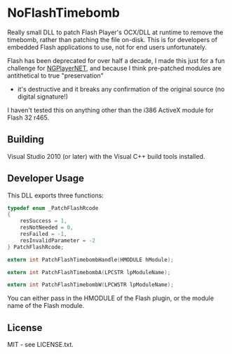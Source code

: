 # NoFlashTimebomb

Really small DLL to patch Flash Player's OCX/DLL at runtime to remove the
timebomb, rather than patching the file on-disk. This is for developers of
embedded Flash applications to use, not for end users unfortunately.

Flash has been deprecated for over half a decade, I made this just for a fun
challenge for [NGPlayerNET](https://github.com/InvoxiPlayGames/NGPlayerNET),
and because I think pre-patched modules are antithetical to true "preservation"
- it's destructive and it breaks any confirmation of the original source (no
digital signature!)

I haven't tested this on anything other than the i386 ActiveX module for Flash
32 r465.

## Building

Visual Studio 2010 (or later) with the Visual C++ build tools installed.

## Developer Usage

This DLL exports three functions:

```c
typedef enum _PatchFlashRcode
{
	resSuccess = 1,
	resNotNeeded = 0,
	resFailed = -1,
	resInvalidParameter = -2
} PatchFlashRcode;

extern int PatchFlashTimebombHandle(HMODULE hModule);

extern int PatchFlashTimebombA(LPCSTR lpModuleName);

extern int PatchFlashTimebombW(LPCWSTR lpModuleName);
```

You can either pass in the HMODULE of the Flash plugin, or the module name of
the Flash module.

## License

MIT - see LICENSE.txt.
